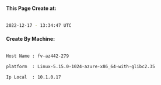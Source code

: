 
   
#### This Page Create at:

```bash

2022-12-17 - 13:34:47 UTC

```

#### Create By Machine:

```bash

Host Name : fv-az442-279

platform  : Linux-5.15.0-1024-azure-x86_64-with-glibc2.35

Ip Local  : 10.1.0.17

```

